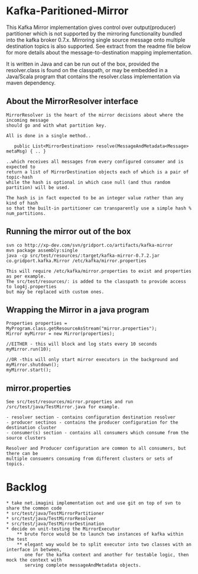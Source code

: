 Kafka-Paritioned-Mirror
=======================

This Kafka Mirror implementation gives control over output(producer) partitioner which is not supported by the mirroring functionality bundled into the kafka broker 0.7.x. Mirroring single source message onto multiple destination topics is also supported. See extract from the readme file below for more details about the message-to-destination mapping implementation.

It is written in Java and can be run out of the box, provided the resolver.class is found on the classpath, or may be embedded in a Java/Scala program that contains the resolver.class implementation via maven dependency.

About the MirrorResolver interface
----------------------------------

    MirrorResolver is the heart of the mirror decisions about where the incoming message
    should go and with what partition key. 

    All is done in a single method..

       public List<MirrorDestination> resolve(MessageAndMetadata<Message> metaMsg) { .. }

    ..which receives all messages from every configured consumer and is expected to
    return a list of MirrorDestination objects each of which is a pair of topic-hash
    while the hash is optional in which case null (and thus random partition) will be used.

    The hash is in fact expected to be an integer value rather than any kind of hash 
    so that the built-in partitioner can transparently use a simple hash % num_partitions. 

Running the mirror out of the box
----------------------------------

    svn co http://xp-dev.com/svn/gridport.co/artifacts/kafka-mirror
    mvn package assembly:single    
    java -cp src/test/resources/:target/kafka-mirror-0.7.2.jar co.gridport.kafka.Mirror /etc/kafka/mirror.properties

    This will require /etc/kafka/mirror.properties to exist and properties as per example.
    The src/test/resources/: is added to the classpath to provide access to log4j.properties
    but may be replaced with custom ones. 

Wrapping the Mirror in a java program
-------------------------------------

    Properties properties = MyProgram.class.getResourceAsStream("mirror.properties");
    Mirror myMirror = new Mirror(properties);

    //EITHER - this will block and log stats every 10 seconds
    myMirror.run(10); 

    //OR -this will only start mirror executors in the background and myMirror.shutdown();
    myMirror.start(); 

mirror.properties
-----------------

    See src/test/resources/mirror.properties and run /src/test/java/TestMirror.java for example.

    - resolver section - contains configuration destination resolver
    - producer sectinos - contains the producer configuration for the destination cluster
    - consumer(s) section - contains all consumers which consume from the source clusters

    Resolver and Producer configuration are common to all consumers, but there can be 
    multiple consuemrs consuming from different clusters or sets of topics.
    
Backlog
=======

    * take net.imagini implementation out and use git on top of svn to share the common code  
    * src/test/java/TestMirrorPartitioner
    * src/test/java/TestMirrorResolver
    * src/test/java/TestMirrorDestination
    * decide on unit-testing the MirrorExecutor
        ** brute force would be to launch two instances of kafka within the test
        ** elegant way would be to split executor into two classes with an interface in between, 
           one for the kafka context and another for testable logic, then mock the context with
           serving complete messageAndMetadata objects.


